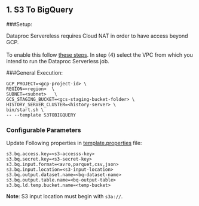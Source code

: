 ## 1. S3 To BigQuery

###Setup:

Dataproc Servereless requires Cloud NAT in order to have access beyond GCP. 
\
\
To enable this follow [these steps](https://cloud.google.com/nat/docs/using-nat#creating_nat).
In step (4) select the VPC from which you intend to run the Dataproc Serverless job.


###General Execution:

```
GCP_PROJECT=<gcp-project-id> \
REGION=<region>  \
SUBNET=<subnet>   \
GCS_STAGING_BUCKET=<gcs-staging-bucket-folder> \
HISTORY_SERVER_CLUSTER=<history-server> \
bin/start.sh \
-- --template S3TOBIGQUERY
```

### Configurable Parameters
Update Following properties in  [template.properties](../../../../../../../resources/template.properties) file:
```
s3.bq.access.key=<s3-accesss-key>
s3.bq.secret.key=<s3-secret-key>
s3.bq.input.format=<avro,parquet,csv,json>
s3.bq.input.location=<s3-input-location>
s3.bq.output.dataset.name=<bq-dataset-name>
s3.bq.output.table.name=<bq-output-table>
s3.bq.ld.temp.bucket.name=<temp-bucket>
```
**Note**: S3 input location must begin with `s3a://`.